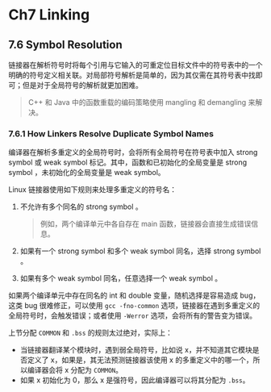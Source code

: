 #  Ch7 Linking

## 7.6 Symbol Resolution

链接器在解析符号时将每个引用与它输入的可重定位目标文件中的符号表中的一个明确的符号定义相关联。对局部符号解析是简单的，因为其仅需在其符号表中找即可；但是对于全局符号的解析就更加困难。

> C++ 和 Java 中的函数重载的编码策略使用 mangling 和 demangling 来解决。

### 7.6.1 How Linkers Resolve Duplicate Symbol Names

编译器在解析多重定义的全局符号时，会将所有全局符号在符号表中加入 strong symbol 或 weak symbol 标记。其中，函数和已初始化的全局变量是  strong symbol ，未初始化的全局变量是 weak symbol。

Linux 链接器使用如下规则来处理多重定义的符号名：

1. 不允许有多个同名的 strong symbol 。

    > 例如，两个编译单元中各自存在 main 函数，链接器会直接生成错误信息。

2. 如果有一个  strong symbol 和多个 weak symbol 同名，选择  strong symbol 。

3. 如果有多个  weak symbol 同名，任意选择一个  weak symbol 。

如果两个编译单元中存在同名的 int 和 double 变量，随机选择是容易造成 bug，这类 bug 很难修正，可以使用 `gcc -fno-common`  选项，链接器在遇到多重定义的全局符号时，会触发错误；或者使用 `-Werror` 选项，会将所有的警告变为错误。

上节分配 `COMMON` 和 `.bss` 的规则太过绝对，实际上：

* 当链接器翻译某个模块时，遇到弱全局符号，比如说 x，并不知道其它模块是否定义了 x，如果是，其无法预测链接器该使用 x 的多重定义中的哪一个，所以编译器会将 x 分配为 `COMMON`。
* 如果 x 初始化为 0，那么 x 是强符号，因此编译器可以将其分配为 `.bss`。


